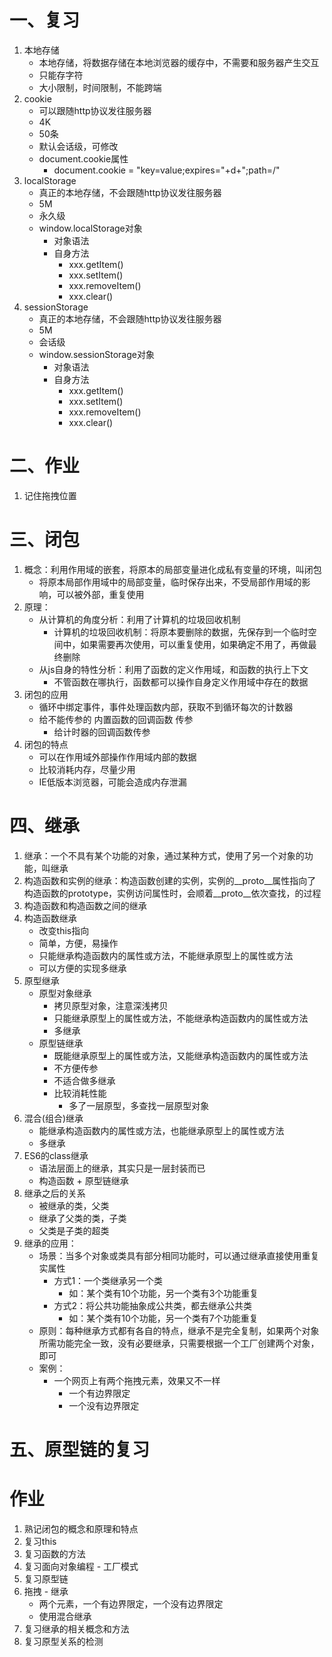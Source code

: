 # 一、复习
1. 本地存储
    - 本地存储，将数据存储在本地浏览器的缓存中，不需要和服务器产生交互
    - 只能存字符
    - 大小限制，时间限制，不能跨端
2. cookie
    - 可以跟随http协议发往服务器
    - 4K
    - 50条
    - 默认会话级，可修改
    - document.cookie属性
        - document.cookie = "key=value;expires="+d+";path=/"
3. localStorage
    - 真正的本地存储，不会跟随http协议发往服务器
    - 5M
    - 永久级
    - window.localStorage对象
        - 对象语法
        - 自身方法
            - xxx.getItem()
            - xxx.setItem()
            - xxx.removeItem()
            - xxx.clear()
4. sessionStorage
    - 真正的本地存储，不会跟随http协议发往服务器
    - 5M
    - 会话级
    - window.sessionStorage对象
        - 对象语法
        - 自身方法
            - xxx.getItem()
            - xxx.setItem()
            - xxx.removeItem()
            - xxx.clear()

# 二、作业
1. 记住拖拽位置

# 三、闭包
1. 概念：利用作用域的嵌套，将原本的局部变量进化成私有变量的环境，叫闭包
    - 将原本局部作用域中的局部变量，临时保存出来，不受局部作用域的影响，可以被外部，重复使用
2. 原理：
    - 从计算机的角度分析：利用了计算机的垃圾回收机制
        - 计算机的垃圾回收机制：将原本要删除的数据，先保存到一个临时空间中，如果需要再次使用，可以重复使用，如果确定不用了，再做最终删除
    - 从js自身的特性分析：利用了函数的定义作用域，和函数的执行上下文
        - 不管函数在哪执行，函数都可以操作自身定义作用域中存在的数据
3. 闭包的应用
    - 循环中绑定事件，事件处理函数内部，获取不到循环每次的计数器
    - 给不能传参的 内置函数的回调函数 传参
        - 给计时器的回调函数传参
4. 闭包的特点
    - 可以在作用域外部操作作用域内部的数据
    - 比较消耗内存，尽量少用
    - IE低版本浏览器，可能会造成内存泄漏

# 四、继承
1. 继承：一个不具有某个功能的对象，通过某种方式，使用了另一个对象的功能，叫继承
2. 构造函数和实例的继承：构造函数创建的实例，实例的__proto__属性指向了构造函数的prototype，实例访问属性时，会顺着__proto__依次查找，的过程
3. 构造函数和构造函数之间的继承
4. 构造函数继承
    - 改变this指向
    - 简单，方便，易操作
    - 只能继承构造函数内的属性或方法，不能继承原型上的属性或方法
    - 可以方便的实现多继承
5. 原型继承
    - 原型对象继承
        - 拷贝原型对象，注意深浅拷贝
        - 只能继承原型上的属性或方法，不能继承构造函数内的属性或方法
        - 多继承
    - 原型链继承
        - 既能继承原型上的属性或方法，又能继承构造函数内的属性或方法
        - 不方便传参
        - 不适合做多继承
        - 比较消耗性能
            - 多了一层原型，多查找一层原型对象
6. 混合(组合)继承
    - 能继承构造函数内的属性或方法，也能继承原型上的属性或方法
    - 多继承
7. ES6的class继承
    - 语法层面上的继承，其实只是一层封装而已
    - 构造函数 + 原型链继承
8. 继承之后的关系
    - 被继承的类，父类
    - 继承了父类的类，子类
    - 父类是子类的超类
9. 继承的应用：
    - 场景：当多个对象或类具有部分相同功能时，可以通过继承直接使用重复实属性
        - 方式1：一个类继承另一个类
            - 如：某个类有10个功能，另一个类有3个功能重复
        - 方式2：将公共功能抽象成公共类，都去继承公共类
            - 如：某个类有10个功能，另一个类有7个功能重复
    - 原则：每种继承方式都有各自的特点，继承不是完全复制，如果两个对象所需功能完全一致，没有必要继承，只需要根据一个工厂创建两个对象，即可
    - 案例：
        - 一个网页上有两个拖拽元素，效果又不一样
            - 一个有边界限定
            - 一个没有边界限定

# 五、原型链的复习


# 作业
1. 熟记闭包的概念和原理和特点
2. 复习this
3. 复习函数的方法
4. 复习面向对象编程 - 工厂模式
5. 复习原型链
6. 拖拽 - 继承
    - 两个元素，一个有边界限定，一个没有边界限定
    - 使用混合继承
7. 复习继承的相关概念和方法
8. 复习原型关系的检测

